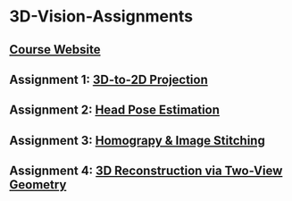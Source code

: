 # 3D-Vision-Assignments
## [Course Website](https://sites.google.com/view/nsysu-dvlab/courses/3d-vision-2022)
## Assignment 1: [3D-to-2D Projection](https://sites.google.com/view/nsysu-dvlab/courses/3d-vision-2022/assignment-1)
## Assignment 2: [Head Pose Estimation](https://sites.google.com/view/nsysu-dvlab/courses/3d-vision-2022/assignment-2)
## Assignment 3: [Homograpy & Image Stitching](https://sites.google.com/view/nsysu-dvlab/courses/3d-vision-2022/assignment-3)
## Assignment 4: [3D Reconstruction via Two-View Geometry](https://sites.google.com/view/nsysu-dvlab/courses/3d-vision-2022/assignment-4)
